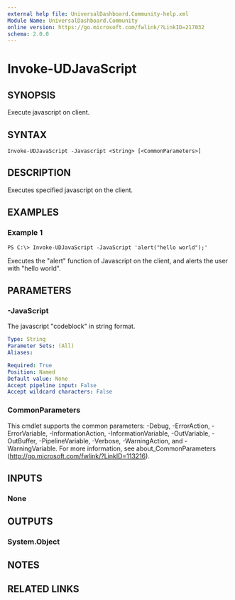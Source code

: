 ```yaml
---
external help file: UniversalDashboard.Community-help.xml
Module Name: UniversalDashboard.Community
online version: https://go.microsoft.com/fwlink/?LinkID=217032
schema: 2.0.0
---
```


# Invoke-UDJavaScript

## SYNOPSIS
Execute javascript on client.

## SYNTAX

```
Invoke-UDJavaScript -Javascript <String> [<CommonParameters>]
```


## DESCRIPTION
Executes specified javascript on the client.

## EXAMPLES

### Example 1
```
PS C:\> Invoke-UDJavaScript -JavaScript 'alert("hello world");'
```

Executes the "alert" function of Javascript on the client, and alerts the user with "hello world".

## PARAMETERS

### -JavaScript
The javascript "codeblock" in string format.

```yaml
Type: String
Parameter Sets: (All)
Aliases: 

Required: True
Position: Named
Default value: None
Accept pipeline input: False
Accept wildcard characters: False
```

### CommonParameters
This cmdlet supports the common parameters: -Debug, -ErrorAction, -ErrorVariable, -InformationAction, -InformationVariable, -OutVariable, -OutBuffer, -PipelineVariable, -Verbose, -WarningAction, and -WarningVariable. For more information, see about_CommonParameters (http://go.microsoft.com/fwlink/?LinkID=113216).

## INPUTS

### None

## OUTPUTS

### System.Object

## NOTES

## RELATED LINKS

